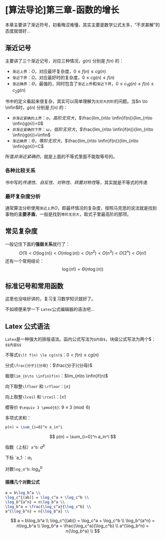 # [算法导论]第三章-函数的增长

本章主要讲了渐近符号，初看晦涩难懂，其实主要是数学公式太多，“不求甚解”的态度就很好...

## 渐近记号
主要讲了三个渐近记号，对应三种情况，$g(n)$ 分别是 $f(n)$ 的：

- `渐近上界`：$O$，对应最坏复杂度，$0\le f(n) \le cg(n)$
-  `渐近下界`：$\Omega$，对应最好时的复杂度，$0\le cg(n) \le f(n)$
-  `渐近确界`：$\Theta$，最强的，同时包含了`渐近上界`和`渐近下界`，$0\le c_1g(n) \le f(n) \le c_2g(n)$

书中的定义看起来很复杂，其实可以简单理解为`无穷大的阶`的问题。当$n \to \infin$时，$g(n)$ 分别是 $f(n)$ 的：

- `非渐近紧确的上界`：$o$，*高阶无穷大*，$\frac{lim_{n\to \infin}f(n)}{lim_{n\to \infin}g(n)}=0$
- `非渐近紧确的下界`：$\omega$*，低阶无穷大*，$\frac{lim_{n\to \infin}f(n)}{lim_{n\to \infin}g(n)}=\infin$
- `渐近确界`：$\Theta$，*等阶无穷大*，$\frac{lim_{n\to \infin}f(n)}{lim_{n\to \infin}g(n)}=C$

所谓*非渐近紧确的*，就是上面的不等式里面不能取等号的。

### 各种比较关系

书中写的*传递性*、*自反性*、*对称性*、*转置对称性*等，其实就是不等式的传递

### 最坏复杂度分析

通常算法分析使用`渐近上界`$O$，即最坏情况的复杂度，按照马克思的说法就是找到事物的**主要矛盾**，一般是找到`等阶无穷大`，取式子里最高阶的那项。

## 常见复杂度

一般记住下面的**强弱关系**就行了：
$$
O(1) \lt O(\log(n)) \lt O(n\log(n)) \lt O(n^2) \lt O(n^3) \lt O(2^n) \lt O(n!)
$$
还有一个常用结论：
$$
\log(n!) = \Theta(n\log(n))
$$


## 标准记号和常用函数

这里也没啥好讲的，复习复习数学知识就好了。

不如顺便来学一下 `Latex`公式编辑器的语法吧...

## Latex 公式语法

`Latex`是一种强大的排版语法。函内公式写法为`$内容$`，块级公式写法为两个\$：`$$内容$$`

不等式`$\lt f(n) \le cg(n)$`：$0\lt f(n) \le cg(n)$

分式`\frac{分子}{分母}`：$\frac{分子}{分母}$

极限`lim_{n\to \infin}f(n)`：$lim_{n\to \infin}f(n)$

向下取整`\lfloor` 和 `\rfloor`：$\lfloor x \rfloor$

向上取整`\lceil` 和 `\rceil`：$\lceil x \rceil$

模等价 `9\equiv 3 \pmod{6}`:  $9\equiv 3 \pmod{6}$ 

多项式求和：

```latex
p(n) = \sum_{i=0}^n a_in^i
```

$$
p(n) = \sum_{i=0}^n a_in^i
$$

指数（上标）`a^b`:  $a^b$

下标 `a_1·：$a_1$

对数`log_a^b`: $log_a^b$

#### 插播几个对数公式

```latex
a = b\log_b^a \\
\log_c^{(ab)} = \log_c^a + \log_c^b \\
\log_b^{a^n} = n\log_b^a \\
\log_b^a = \frac{\log_c^a}{\log_c^b} \\
a^{\log_b^n} = n{\log_b^a} \\
```


$$
a = b\log_b^a \\
\log_c^{(ab)} = \log_c^a + \log_c^b \\
\log_b^{a^n} = n\log_b^a \\
\log_b^a = \frac{\log_c^a}{\log_c^b} \\
a^{\log_b^n} = n{\log_b^a} \\
$$


